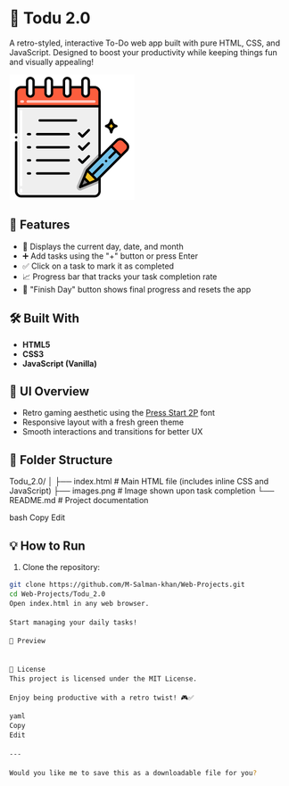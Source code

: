 # 📝 Todu 2.0

A retro-styled, interactive To-Do web app built with pure HTML, CSS, and JavaScript. Designed to boost your productivity while keeping things fun and visually appealing!

![Todu Preview](./images.png)

## 🚀 Features

- 📆 Displays the current day, date, and month
- ➕ Add tasks using the "+" button or press Enter
- ✅ Click on a task to mark it as completed
- 📈 Progress bar that tracks your task completion rate
- 🏁 "Finish Day" button shows final progress and resets the app

## 🛠️ Built With

- **HTML5**
- **CSS3**
- **JavaScript (Vanilla)**

## 🌈 UI Overview

- Retro gaming aesthetic using the [Press Start 2P](https://fonts.google.com/specimen/Press+Start+2P) font
- Responsive layout with a fresh green theme
- Smooth interactions and transitions for better UX

## 📂 Folder Structure

Todu_2.0/
│
├── index.html # Main HTML file (includes inline CSS and JavaScript)
├── images.png # Image shown upon task completion
└── README.md # Project documentation

bash
Copy
Edit

## 💡 How to Run

1. Clone the repository:

```bash
git clone https://github.com/M-Salman-khan/Web-Projects.git
cd Web-Projects/Todu_2.0
Open index.html in any web browser.

Start managing your daily tasks!

📸 Preview


📄 License
This project is licensed under the MIT License.

Enjoy being productive with a retro twist! 🎮✅

yaml
Copy
Edit

---

Would you like me to save this as a downloadable file for you?